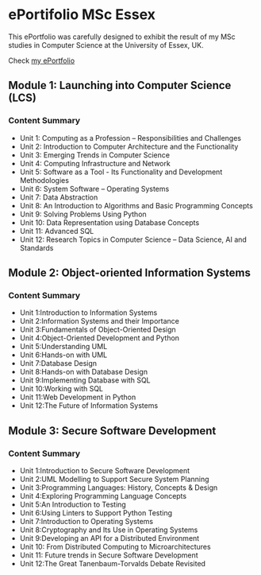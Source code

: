 # ePortifolio MSc Essex

This ePortfolio was carefully designed to exhibit the result of my MSc studies in Computer Science at the University of Essex, UK.  
 
Check [my ePortfolio](https://alicevillar.github.io/ePortifolio_MSc_Essex/)


## Module 1: Launching into Computer Science (LCS)
### Content Summary
* Unit 1: Computing as a Profession – Responsibilities and Challenges
* Unit 2: Introduction to Computer Architecture and the Functionality
* Unit 3: Emerging Trends in Computer Science
* Unit 4: Computing Infrastructure and Network
* Unit 5: Software as a Tool - Its Functionality and Development Methodologies
* Unit 6: System Software – Operating Systems
* Unit 7: Data Abstraction
* Unit 8: An Introduction to Algorithms and Basic Programming Concepts
* Unit 9: Solving Problems Using Python
* Unit 10: Data Representation using Database Concepts
* Unit 11: Advanced SQL
* Unit 12: Research Topics in Computer Science – Data Science, AI and Standards 

## Module 2: Object-oriented Information Systems
### Content Summary
* Unit 1:Introduction to Information Systems
* Unit 2:Information Systems and their Importance
* Unit 3:Fundamentals of Object-Oriented Design
* Unit 4:Object-Oriented Development and Python
* Unit 5:Understanding UML
* Unit 6:Hands-on with UML
* Unit 7:Database Design
* Unit 8:Hands-on with Database Design
* Unit 9:Implementing Database with SQL
* Unit 10:Working with SQL
* Unit 11:Web Development in Python
* Unit 12:The Future of Information Systems

## Module 3: Secure Software Development
### Content Summary
* Unit 1:Introduction to Secure Software Development
* Unit 2:UML Modelling to Support Secure System Planning
* Unit 3:Programming Languages: History, Concepts & Design
* Unit 4:Exploring Programming Language Concepts
* Unit 5:An Introduction to Testing
* Unit 6:Using Linters to Support Python Testing
* Unit 7:Introduction to Operating Systems
* Unit 8:Cryptography and Its Use in Operating Systems
* Unit 9:Developing an API for a Distributed Environment
* Unit 10: From Distributed Computing to Microarchitectures
* Unit 11: Future trends in Secure Software Development
* Unit 12:The Great Tanenbaum-Torvalds Debate Revisited


